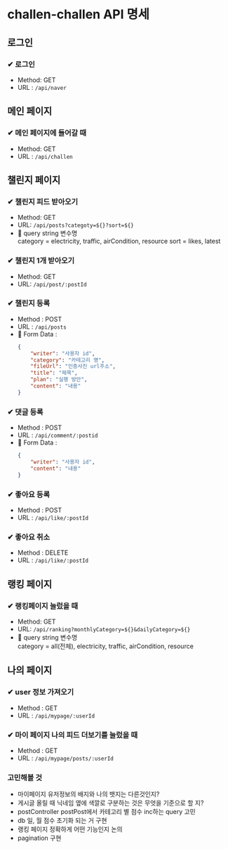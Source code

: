 # challen-challen API 명세

## 로그인

### ✔ 로그인
- Method: GET
- URL : `/api/naver`

## 메인 페이지
### ✔ 메인 페이지에 들어갈 때 
- Method: GET
- URL : `/api/challen`

## 챌린지 페이지
### ✔ 챌린지 피드 받아오기
- Method: GET
- URL: `/api/posts?categoty=${}?sort=${}`
- 📌 query string 변수명<br>
category = electricity, traffic, airCondition, resource
sort = likes, latest

### ✔ 챌린지 1개 받아오기
- Method: GET
- URL: `/api/post/:postId`

### ✔ 챌린지 등록
- Method : POST
- URL : `/api/posts`
- 📌 Form Data :
  ```json
  {
      "writer": "사용자 id",
      "category": "카테고리 명",
      "fileUrl": "인증사진 url주소",
      "title": "제목",
      "plan": "실행 방안",
      "content": "내용"
  }
  ```

### ✔ 댓글 등록
- Method : POST
- URL : `/api/comment/:postid`
- 📌 Form Data :
  ```json
  {
      "writer": "사용자 id",
      "content": "내용"
  }
  ```

### ✔ 좋아요 등록
- Method : POST
- URL : `/api/like/:postId`

### ✔ 좋아요 취소
- Method : DELETE
- URL : `/api/like/:postId`

## 랭킹 페이지

### ✔ 랭킹페이지 눌렀을 때
- Method: GET
- URL: `/api/ranking?monthlyCategory=${}&dailyCategory=${}`
- 📌 query string 변수명<br>
category = all(전체), electricity, traffic, airCondition, resource<br>

## 나의 페이지
### ✔ user 정보 가져오기
- Method : GET
- URL : `/api/mypage/:userId`

### ✔ 마이 페이지 나의 피드 더보기를 눌렀을 때
- Method : GET
- URL : `/api/mypage/posts/:userId`


### 고민해볼 것
-  마이페이지 유저정보의 배지와 나의 뱃지는 다른것인지?
-  게시글 올릴 때 닉네임 옆에 색깔로 구분하는 것은 무엇을 기준으로 할 지?
-  postController postPost에서 카테고리 별 점수 inc하는 query 고민  
-  db 일, 월 점수 초기화 되는 거 구현
-  랭킹 페이지 정확하게 어떤 기능인지 논의
-  pagination 구현